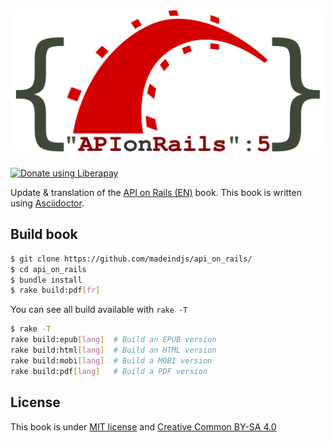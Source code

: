 <h1 align="center">
  <img src="img/logo.svg" alt="Api on Rails 5" />
</h1>

<noscript><a href="https://liberapay.com/alexandre_rousseau/donate"><img alt="Donate using Liberapay" src="https://liberapay.com/assets/widgets/donate.svg"></a></noscript>

Update & translation of the [API on Rails (EN)](http://apionrails.icalialabs.com/book) book. This book is written using [Asciidoctor](https://asciidoctor.org).

## Build book

~~~bash
$ git clone https://github.com/madeindjs/api_on_rails/
$ cd api_on_rails
$ bundle install
$ rake build:pdf[fr]
~~~

You can see all build available with `rake -T`

~~~bash
$ rake -T
rake build:epub[lang]  # Build an EPUB version
rake build:html[lang]  # Build an HTML version
rake build:mobi[lang]  # Build a MOBI version
rake build:pdf[lang]   # Build a PDF version
~~~

## License

This book is under [MIT license](https://opensource.org/licenses/MIT) and [Creative Common BY-SA 4.0](https://creativecommons.org/licenses/by-sa/4.0/)
